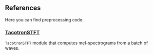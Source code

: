 ## References

Here you can find preprocessing code.

### [TacotronSTFT](./tacotron_stft.md)

`TacotronSTFT` module that computes mel-spectrograms from a batch of waves.

